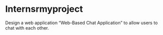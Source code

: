 # Internsrmyproject
Design a web application “Web-Based Chat Application” to allow users to chat with each other.
